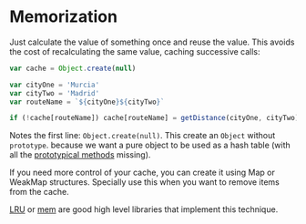 # Memorization

Just calculate the value of something once and reuse the value. This avoids the
cost of recalculating the same value, caching successive calls:

```js
var cache = Object.create(null)

var cityOne = 'Murcia'
var cityTwo = 'Madrid'
var routeName = `${cityOne}${cityTwo}`

if (!cache[routeName]) cache[routeName] = getDistance(cityOne, cityTwo)
```

Notes the first line: `Object.create(null)`. This create an `Object` without
`prototype`. because we want a pure object to be used as a hash table (with all
the [prototypical methods](https://developer.mozilla.org/es/docs/Web/JavaScript/Referencia/Objetos_globales/Object/prototype) missing).

If you need more control of your cache, you can create it using Map or WeakMap
structures. Specially use this when you want to remove items from the cache.

[LRU](https://www.npmjs.com/package/lru) or [mem](https://www.npmjs.com/package/mem)
are good high level libraries that implement this technique.
